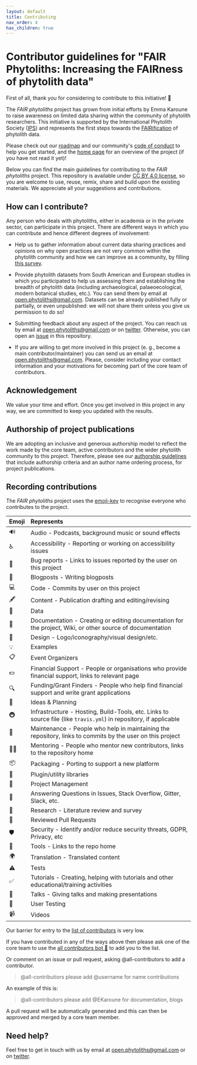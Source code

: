 ```yaml
---
layout: default
title: Contributing
nav_order: 4
has_children: true
---
```



# Contributor guidelines for "FAIR Phytoliths: Increasing the FAIRness of phytolith data"

First of all, thank you for considering to contribute to this initiative! :ear_of_rice:

The _FAIR phytoliths_ project has grown from initial efforts by Emma Karoune to raise awareness on limited data sharing within the community of phytolith researchers. This initiative is supported by the International Phytolith Society ([IPS](https://phytoliths.org/)) and represents the first steps towards the [FAIRification](https://www.go-fair.org/fair-principles/) of phytolith data.

Please check out our [roadmap](https://open-phytoliths.github.io/FAIR-phytoliths/ROADMAP.html) and our community's [code of conduct](https://open-phytoliths.github.io/FAIR-phytoliths/CODE_OF_CONDUCT.html) to help you get started, and the [home page](https://open-phytoliths.github.io/FAIR-phytoliths/) for an overview of the project (if you have not read it yet)!

Below you can find the main guidelines for contributing to the _FAIR phytoliths_ project. This repository is available under [CC BY 4.0 license](https://github.com/open-phytoliths/FAIR-phytoliths/blob/main/LICENSE.md), so you are welcome to use, reuse, remix, share and build upon the existing materials. We appreciate all your suggestions and contributions.

## How can I contribute?
Any person who deals with phytoliths, either in academia or in the private sector, can participate in this project. There are different ways in which you can contribute and hence different degrees of involvement:

* Help us to gather information about current data sharing practices and opinions on why open practices are not very common within the phytolith community and how we can improve as a community, by filling [this survey](https://docs.google.com/forms/d/e/1FAIpQLScTsVzHZkX_JKfhvoZKCpvihooaWduw_s_qSXNbUL99DfSM-w/viewform).

* Provide phytolith datasets from South American and European studies in which you participated to help us assessing them and establishing the breadth of phytolith data (including archaeological, palaeoecological, modern botanical studies, etc.). You can send them by email at open.phytoliths@gmail.com. Datasets can be already published fully or partially, or even unpublished: we will not share them unless you give us permission to do so!

* Submitting feedback about any aspect of the project. You can reach us by email at open.phytoliths@gmail.com or on [twitter](https://twitter.com/open_phytoliths). Otherwise, you can open an [issue](https://github.com/open-phytoliths/FAIR-phytoliths/issues) in this repository.

* If you are willing to get more involved in this project (e. g., become a main contributor/maintainer) you can send us an email at open.phytoliths@gmail.com. Please, consider including your contact information and your motivations for becoming part of the core team of contributors.

## Acknowledgement
We value your time and effort. Once you get involved in this project in any way, we are committed to keep you updated with the results.

## Authorship of project publications
We are adopting an inclusive and generous authorship model to reflect the work made by the core team, active contributors and the wider phytolith community to this project. Therefore, please see our [authorship guidelines](https://open-phytoliths.github.io/FAIR-phytoliths/Authorship-guidelines.html) that include authorship criteria and an author name ordering process, for project publications. 

## Recording contributions

The *FAIR phytoliths* project uses the [emoji-key](https://allcontributors.org/docs/en/emoji-key) to recognise everyone who contributes to the project.

| Emoji | Represents                                                                  |
|:------|:----------------------------------------------------------------------------|
| 🔊  | Audio - Podcasts, background music or sound effects |
| ♿️ | Accessibility - Reporting or working on accessibility issues |
| 🐛 | Bug reports - Links to issues reported by the user on this project |
| 📝 | Blogposts - Writing blogposts |
| 💻 | Code - Commits by user on this project |
| 🖋  | Content - Publication drafting and editing/revising |
| 🔣  | Data | Contributing or creating data for the project (both tests and datasets) |
| 📖 | Documentation - Creating or editing documentation for the project, Wiki, or other source of documentation |
| 🎨 | Design - Logo/iconography/visual design/etc. |
| 💡 | Examples |
| 📋 | Event Organizers |
| 💵 | Financial Support - People or organisations who provide financial support, links to relevant page |
| 🔍 | Funding/Grant Finders - People who help find financial support and write grant applications |
| 🤔 | Ideas & Planning | 
| 🚇 | Infrastructure - Hosting, Build-Tools, etc. Links to source file (like `travis.yml`) in repository, if applicable |
| 🚧 | Maintenance - People who help in maintaining the repository, links to commits by the user on this project |
| 🧑‍🏫 | Mentoring - People who mentor new contributors, links to the repository home |
| 📦 | Packaging - Porting to support a new platform |
| 🔌 | Plugin/utility libraries | 
| 📆 | Project Management |
| 💬 | Answering Questions in Issues, Stack Overflow, Gitter, Slack, etc. |
| 🔬 | Research - Literature review and survey |
| 👀 | Reviewed Pull Requests |
| 🛡️ | Security - Identify and/or reduce security threats, GDPR, Privacy, etc |
| 🔧| Tools - Links to the repo home |
| 🌍 | Translation - Translated content |
| ⚠️ | Tests |
| ✅ | Tutorials - Creating, helping with tutorials and other educational/training activities |
| 📢 | Talks - Giving talks and making presentations |
| 📓 | User Testing |
| 📹 | Videos | 

Our barrier for entry to the [list of contributors](https://open-phytoliths.github.io/FAIR-phytoliths/#contributors-) is very low.

If you have contributed in any of the ways above then please ask one of the core team to use the [all contributors bot :robot:](https://allcontributors.org/docs/en/bot/overview) to add you to the list.

Or comment on an issue or pull request, asking @all-contributors to add a contributor. 

> @all-contributiors please add @username for name contributions
  
An example of this is:

> @all-contributors please add @EKaroune for documentation, blogs

A pull request will be automatically generated and this can then be approved and merged by a core team member.

## Need help?
Feel free to get in touch with us by email at open.phytoliths@gmail.com or on [twitter](https://twitter.com/open_phytoliths).

